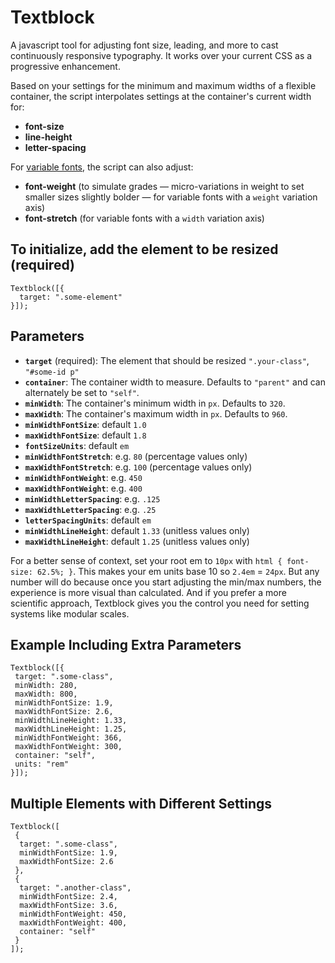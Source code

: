 # Textblock

A javascript tool for adjusting font size, leading, and more to cast continuously responsive typography. It works over your current CSS as a progressive enhancement.

Based on your settings for the minimum and maximum widths of a flexible container, the script interpolates settings at the container's current width for:

- **font-size**
- **line-height**
- **letter-spacing**

For [variable fonts][vf], the script can also adjust:

- **font-weight** (to simulate grades — micro-variations in weight to set smaller sizes slightly bolder — for variable fonts with a `weight` variation axis)
- **font-stretch** (for variable fonts with a `width` variation axis)

[vf]: https://developer.mozilla.org/en-US/docs/Web/CSS/CSS_Fonts/Variable_Fonts_Guide

## To initialize, add the element to be resized (required)

```
Textblock([{
  target: ".some-element"
}]);
```

## Parameters

- **`target`** (required): The element that should be resized `".your‑class"`, `"#some-id p"`
- **`container`**: The container width to measure. Defaults to `"parent"` and can alternately be set to `"self"`.
- **`minWidth`**: The container's minimum width in `px`. Defaults to `320`.
- **`maxWidth`**: The container's maximum width in `px`. Defaults to `960`.
- **`minWidthFontSize`**: default `1.0`
- **`maxWidthFontSize`**: default `1.8`
- **`fontSizeUnits`**: default `em`
- **`minWidthFontStretch`**: e.g. `80` (percentage values only)
- **`maxWidthFontStretch`**: e.g. `100` (percentage values only)
- **`minWidthFontWeight`**: e.g. `450`
- **`maxWidthFontWeight`**: e.g. `400`
- **`minWidthLetterSpacing`**: e.g. `.125`
- **`maxWidthLetterSpacing`**: e.g. `.25`
- **`letterSpacingUnits`**: default `em`
- **`minWidthLineHeight`**: default `1.33` (unitless values only)
- **`maxWidthLineHeight`**: default `1.25` (unitless values only)

For a better sense of context, set your root em to `10px` with `html { font-size: 62.5%; }`. This makes your em units base 10 so `2.4em` = `24px`. But any number will do because once you start adjusting the min/max numbers, the experience is more visual than calculated. And if you prefer a more scientific approach, Textblock gives you the control you need for setting systems like modular scales.

## Example Including Extra Parameters

```
Textblock([{
 target: ".some-class",
 minWidth: 280,
 maxWidth: 800,
 minWidthFontSize: 1.9,
 maxWidthFontSize: 2.6,
 minWidthLineHeight: 1.33,
 maxWidthLineHeight: 1.25,
 minWidthFontWeight: 366,
 maxWidthFontWeight: 300,
 container: "self",
 units: "rem"
}]);
```

## Multiple Elements with Different Settings

```
Textblock([
 {
  target: ".some-class",
  minWidthFontSize: 1.9,
  maxWidthFontSize: 2.6
 },
 {
  target: ".another-class",
  minWidthFontSize: 2.4,
  maxWidthFontSize: 3.6,
  minWidthFontWeight: 450,
  maxWidthFontWeight: 400,
  container: "self"
 }
]);
```

